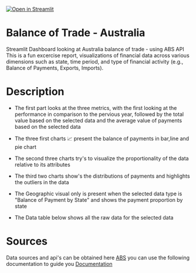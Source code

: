 [![Open in Streamlit](https://static.streamlit.io/badges/streamlit_badge_black_white.svg)](https://australia-trade-demo.streamlit.app/)
# Balance of Trade - Australia
Streamlit Dashboard looking at Australia balance of trade - using ABS API This is a fun excercise report,  visualizations of financial data across various dimensions such as state, time period, and type of financial activity (e.g., Balance of Payments, Exports, Imports).

# Description
 - The first part looks at the three metrics, with the first looking at the performance in comparison to the pervious year, followed by the total value based on the selected data and the average value of payments based on the selected data

 - The three first charts 📈 present the balance of payments in bar,line and pie chart

 - The second three charts try's to visualize the proportionality of the data relative to its attributes

 - The third two charts show's the distributions of payments and highlights the outliers in the data

 - The Geographic visual only is present when the selected data type is "Balance of Payment by State" and shows the payment proportion by state

 - The Data table below shows all the raw data for the selected data



# Sources
Data sources and api's can be obtained here [ABS](https://explore.data.abs.gov.au/)
you can use the following documentation to guide you [Documentation](https://www.abs.gov.au/about/data-services/data-explorer/data-explorer-user-guide)



 
